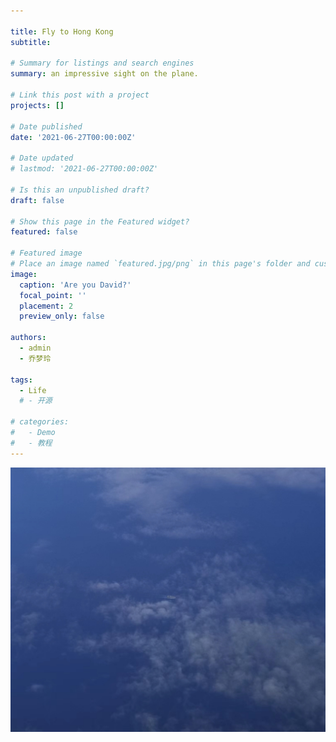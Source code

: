 ```yaml
---

title: Fly to Hong Kong
subtitle: 

# Summary for listings and search engines
summary: an impressive sight on the plane.

# Link this post with a project
projects: []

# Date published
date: '2021-06-27T00:00:00Z'

# Date updated
# lastmod: '2021-06-27T00:00:00Z'

# Is this an unpublished draft?
draft: false

# Show this page in the Featured widget?
featured: false

# Featured image
# Place an image named `featured.jpg/png` in this page's folder and customize its options here.
image:
  caption: 'Are you David?'
  focal_point: ''
  placement: 2
  preview_only: false

authors:
  - admin
  - 乔梦玲

tags:
  - Life
  # - 开源

# categories:
#   - Demo
#   - 教程
---
```

![Qing Hao's little white boat hhh](/static/media/airboat.jpg)
<!-- 
## Overview

Are you David? -->


